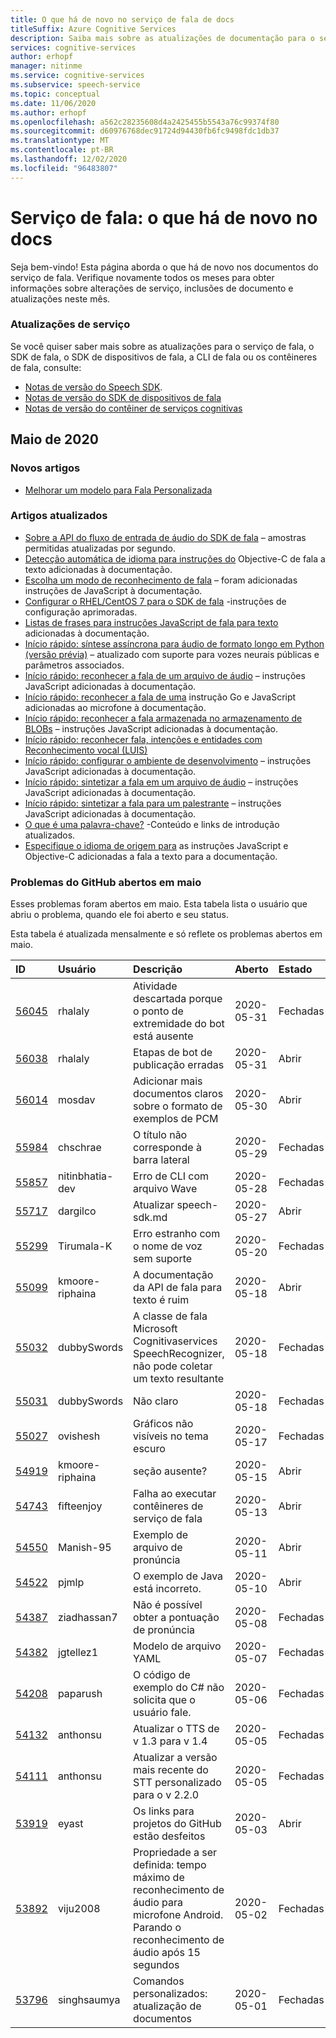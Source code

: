 ```yaml
---
title: O que há de novo no serviço de fala de docs
titleSuffix: Azure Cognitive Services
description: Saiba mais sobre as atualizações de documentação para o serviço de fala do Azure.
services: cognitive-services
author: erhopf
manager: nitinme
ms.service: cognitive-services
ms.subservice: speech-service
ms.topic: conceptual
ms.date: 11/06/2020
ms.author: erhopf
ms.openlocfilehash: a562c28235608d4a2425455b5543a76c99374f80
ms.sourcegitcommit: d60976768dec91724d94430fb6fc9498fdc1db37
ms.translationtype: MT
ms.contentlocale: pt-BR
ms.lasthandoff: 12/02/2020
ms.locfileid: "96483807"
---
```

# <a name="speech-service-whats-new-in-docs"></a>Serviço de fala: o que há de novo no docs

Seja bem-vindo! Esta página aborda o que há de novo nos documentos do serviço de fala. Verifique novamente todos os meses para obter informações sobre alterações de serviço, inclusões de documento e atualizações neste mês.

### <a name="service-updates"></a>Atualizações de serviço

Se você quiser saber mais sobre as atualizações para o serviço de fala, o SDK de fala, o SDK de dispositivos de fala, a CLI de fala ou os contêineres de fala, consulte:
* [Notas de versão do Speech SDK](releasenotes.md).
* [Notas de versão do SDK de dispositivos de fala](devices-sdk-release-notes.md)
* [Notas de versão do contêiner de serviços cognitivas](../containers/container-image-tags.md)

## <a name="may-2020"></a>Maio de 2020

### <a name="new-articles"></a>Novos artigos

* [Melhorar um modelo para Fala Personalizada](./how-to-custom-speech-evaluate-data.md)

### <a name="updated-articles"></a>Artigos atualizados

* [Sobre a API do fluxo de entrada de áudio do SDK de fala](how-to-use-audio-input-streams.md) – amostras permitidas atualizadas por segundo.
* [Detecção automática de idioma para instruções do](how-to-automatic-language-detection.md) Objective-C de fala a texto adicionadas à documentação.
* [Escolha um modo de reconhecimento de fala](./get-started-speech-to-text.md) – foram adicionadas instruções de JavaScript à documentação.
* [Configurar o RHEL/CentOS 7 para o SDK de fala](how-to-configure-rhel-centos-7.md) -instruções de configuração aprimoradas.
* [Listas de frases para instruções JavaScript de fala para texto](./get-started-speech-to-text.md) adicionadas à documentação.
* [Início rápido: síntese assíncrona para áudio de formato longo em Python (versão prévia)](./long-audio-api.md) – atualizado com suporte para vozes neurais públicas e parâmetros associados.
* [Início rápido: reconhecer a fala de um arquivo de áudio](./get-started-speech-to-text.md) – instruções JavaScript adicionadas à documentação.
* [Início rápido: reconhecer a fala de uma](./get-started-speech-to-text.md) instrução Go e JavaScript adicionadas ao microfone à documentação.
* [Início rápido: reconhecer a fala armazenada no armazenamento de BLOBs](./batch-transcription.md) – instruções JavaScript adicionadas à documentação.
* [Início rápido: reconhecer fala, intenções e entidades com Reconhecimento vocal (LUIS)](quickstarts/intent-recognition.md)
* [Início rápido: configurar o ambiente de desenvolvimento](quickstarts/setup-platform.md) – instruções JavaScript adicionadas à documentação.
* [Início rápido: sintetizar a fala em um arquivo de áudio](./get-started-text-to-speech.md) – instruções JavaScript adicionadas à documentação.
* [Início rápido: sintetizar a fala para um palestrante](./get-started-text-to-speech.md) – instruções JavaScript adicionadas à documentação.
* [O que é uma palavra-chave?](custom-keyword-overview.md) -Conteúdo e links de introdução atualizados.
* [Especifique o idioma de origem para](how-to-specify-source-language.md) as instruções JavaScript e Objective-C adicionadas a fala a texto para a documentação.

### <a name="github-issues-opened-in-may"></a>Problemas do GitHub abertos em maio

Esses problemas foram abertos em maio. Esta tabela lista o usuário que abriu o problema, quando ele foi aberto e seu status.  

Esta tabela é atualizada mensalmente e só reflete os problemas abertos em maio.  

|ID|Usuário|Descrição|Aberto|Estado|Tipo|
| :--- | :--- | :--- | :--- | :--- | :--- |
|[56045](https://github.com/MicrosoftDocs/azure-docs/issues/56045)|rhalaly|Atividade descartada porque o ponto de extremidade do bot está ausente|2020-05-31|Fechadas|Problema|
|[56038](https://github.com/MicrosoftDocs/azure-docs/issues/56038)|rhalaly|Etapas de bot de publicação erradas|2020-05-31|Abrir|Problema|
|[56014](https://github.com/MicrosoftDocs/azure-docs/issues/56014)|mosdav|Adicionar mais documentos claros sobre o formato de exemplos de PCM|2020-05-30|Abrir|Problema|
|[55984](https://github.com/MicrosoftDocs/azure-docs/issues/55984)|chschrae|O título não corresponde à barra lateral|2020-05-29|Fechadas|Problema|
|[55857](https://github.com/MicrosoftDocs/azure-docs/issues/55857)|nitinbhatia-dev|Erro de CLI com arquivo Wave|2020-05-28|Fechadas|Problema|
|[55717](https://github.com/MicrosoftDocs/azure-docs/pull/55717)|dargilco|Atualizar speech-sdk.md|2020-05-27|Abrir|Solicitação pull|
|[55299](https://github.com/MicrosoftDocs/azure-docs/issues/55299)|Tirumala-K|Erro estranho com o nome de voz sem suporte|2020-05-20|Fechadas|Problema|
|[55099](https://github.com/MicrosoftDocs/azure-docs/issues/55099)|kmoore-riphaina|A documentação da API de fala para texto é ruim|2020-05-18|Abrir|Problema|
|[55032](https://github.com/MicrosoftDocs/azure-docs/issues/55032)|dubbySwords|A classe de fala Microsoft Cognitivaservices SpeechRecognizer, não pode coletar um texto resultante|2020-05-18|Fechadas|Problema|
|[55031](https://github.com/MicrosoftDocs/azure-docs/issues/55031)|dubbySwords|Não claro|2020-05-18|Fechadas|Problema|
|[55027](https://github.com/MicrosoftDocs/azure-docs/issues/55027)|ovishesh|Gráficos não visíveis no tema escuro|2020-05-17|Fechadas|Problema|
|[54919](https://github.com/MicrosoftDocs/azure-docs/issues/54919)|kmoore-riphaina|seção ausente?|2020-05-15|Abrir|Problema|
|[54743](https://github.com/MicrosoftDocs/azure-docs/issues/54743)|fifteenjoy|Falha ao executar contêineres de serviço de fala|2020-05-13|Abrir|Problema|
|[54550](https://github.com/MicrosoftDocs/azure-docs/issues/54550)|Manish-95|Exemplo de arquivo de pronúncia|2020-05-11|Abrir|Problema|
|[54522](https://github.com/MicrosoftDocs/azure-docs/issues/54522)|pjmlp|O exemplo de Java está incorreto.|2020-05-10|Abrir|Problema|
|[54387](https://github.com/MicrosoftDocs/azure-docs/issues/54387)|ziadhassan7|Não é possível obter a pontuação de pronúncia|2020-05-08|Fechadas|Problema|
|[54382](https://github.com/MicrosoftDocs/azure-docs/issues/54382)|jgtellez1|Modelo de arquivo YAML|2020-05-07|Fechadas|Problema|
|[54208](https://github.com/MicrosoftDocs/azure-docs/issues/54208)|paparush|O código de exemplo do C# não solicita que o usuário fale.|2020-05-06|Fechadas|Problema|
|[54132](https://github.com/MicrosoftDocs/azure-docs/pull/54132)|anthonsu|Atualizar o TTS de v 1.3 para v 1.4|2020-05-05|Fechadas|Solicitação pull|
|[54111](https://github.com/MicrosoftDocs/azure-docs/pull/54111)|anthonsu|Atualizar a versão mais recente do STT personalizado para o v 2.2.0|2020-05-05|Fechadas|Solicitação pull|
|[53919](https://github.com/MicrosoftDocs/azure-docs/issues/53919)|eyast|Os links para projetos do GitHub estão desfeitos|2020-05-03|Abrir|Problema|
|[53892](https://github.com/MicrosoftDocs/azure-docs/issues/53892)|viju2008|Propriedade a ser definida: tempo máximo de reconhecimento de áudio para microfone Android. Parando o reconhecimento de áudio após 15 segundos|2020-05-02|Fechadas|Problema|
|[53796](https://github.com/MicrosoftDocs/azure-docs/pull/53796)|singhsaumya|Comandos personalizados: atualização de documentos|2020-05-01|Fechadas|Solicitação pull|
